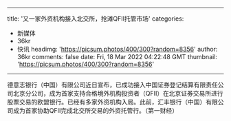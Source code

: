 
---
title: '又一家外资机构接入北交所，抢滩QFII托管市场'
categories: 
 - 新媒体
 - 36kr
 - 快讯
headimg: 'https://picsum.photos/400/300?random=8356'
author: 36kr
comments: false
date: Fri, 18 Mar 2022 04:22:48 GMT
thumbnail: 'https://picsum.photos/400/300?random=8356'
---

<div>   
德意志银行（中国）有限公司近日宣布，已成功接入中国证券登记结算有限责任公司北京分公司，成为首家支持合格境外机构投资者（QFII）在北京证券交易所进行股票交易的欧盟银行。已经有多家外资机构入局。此前，汇丰银行（中国）有限公司成为首家协助QFII完成北交所交易的外资托管行。（第一财经）  
</div>
            